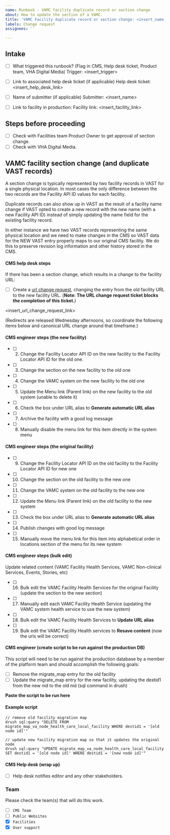 ```yaml
---
name: Runbook - VAMC facility duplicate record or section change
about: How to update the section of a VAMC.
title: 'VAMC Facility duplicate record or section change: <insert_name_of_vamc>'
labels: Change request
assignees: ''

---
```


## Intake
- [ ] What triggered this runbook? (Flag in CMS, Help desk ticket, Product team, VHA Digital Media)
Trigger: <insert_trigger>

- [ ] Link to associated help desk ticket (if applicable)
Help desk ticket: <insert_help_desk_link>

- [ ] Name of submitter (if applicable)
Submitter: <insert_name>

- [ ] Link to facility in production:
Facility link: <insert_facility_link>

## Steps before proceeding

- [ ] Check with Facilities team Product Owner to get approval of section change.
- [ ] Check with VHA Digital Media.

## VAMC facility section change (and duplicate VAST records)

A section change is typically represented by two facility records in VAST for a single physical location. In most cases the only difference between the two records are the Facility API ID values for each facility.

Duplicate records can also show up in VAST as the result of a facility name change if VAST opted to create a new record with the new name (with a new Facility API ID) instead of simply updating the name field for the existing facility record.

In either instance we have two VAST records representing the same physical location and we need to make changes in the CMS so VAST data for the NEW VAST entry properly maps to our original CMS facility. We do this to preserve revision log information and other history stored in the CMS.

#### CMS help desk steps
If there has been a section change, which results in a change to the facility URL:
- [ ] Create a [url change request](https://github.com/department-of-veterans-affairs/va.gov-cms/issues/new?assignees=&template=runbook-facility-url-change.md&title=URL+Change+for%3A+%3Cinsert+facility+name%3E), changing the entry from the old facility URL to the new facility URL. (**Note: The URL change request ticket blocks the completion of this ticket.**)

<insert_url_change_request_link>

(Redirects are released Wednesday afternoons, so coordinate the following items below and canonical URL change around that timeframe.)

#### CMS engineer steps (the new facility)
- [ ] 2. Change the Facility Locator API ID on the new facility to the Facility Locator API ID for the old one.
- [ ] 3. Change the section on the new facility to the old one
- [ ] 4. Change the VAMC system on the new facility to the old one
- [ ] 5. Update the Menu link (Parent link) on the new facility to the old system (unable to delete it)
- [ ] 6. Check the box under URL alias to **Generate automatic URL alias**
- [ ] 7. Archive the facility with a good log message
- [ ] 8. Manually disable the menu link for this item directly in the system menu

#### CMS engineer steps (the original facility)
- [ ] 9. Change the Facility Locator API ID on the old facility to the Facility Locator API ID for new one
- [ ] 10. Change the section on the old facility to the new one
- [ ] 11. Change the VAMC system on the old facility to the new one
- [ ] 12. Update the Menu link (Parent link) on the old facility to the new system
- [ ] 13. Check the box under URL alias to **Generate automatic URL alias**
- [ ] 14. Publish changes with good log message
- [ ] 15. Manually move the menu link for this item into alphabetical order in locations section of the menu for its new system

#### CMS engineer steps (bulk edit)
Update related content (VAMC Facility Health Services, VAMC Non-clinical Services, Events, Stories, etc)
- [ ] 16. Bulk edit the VAMC Facility Health Services for the original Facility (update the section to the new section)
- [ ] 17. Manually edit each VAMC Facility Health Service (updating the VAMC system health service to use the new system)
- [ ] 18. Bulk edit the VAMC Facility Health Services to **Update URL alias**
- [ ] 19. Bulk edit the VAMC Facility Health services to **Resave content** (now the urls will be correct)

#### CMS engineer (create script to be run against the production DB)

This script will need to be run against the production database by a member of the platform team and should accomplish the following goals:

- [ ] Remove the migrate_map entry for the old facility
- [ ] Update the migrate_map entry for the new facility, updating the destid1 from the new nid to the old nid (sql command in drush)

**Paste the script to be run here**

#### Example script
```
// remove old facility migration map
drush sql:query "DELETE FROM migrate_map_va_node_health_care_local_facility WHERE destid1 = '[old node id]'"

// update new facility migration map so that it updates the original node
drush sql:query "UPDATE migrate_map_va_node_health_care_local_facility SET destid1 = '[old node id]' WHERE destid1 = '[new node id]'"
```


#### CMS Help desk (wrap up)
- [ ] Help desk notifies editor and any other stakeholders.

### Team
Please check the team(s) that will do this work.

- [ ] `CMS Team`
- [ ] `Public Websites`
- [x] `Facilities`
- [x] `User support`
